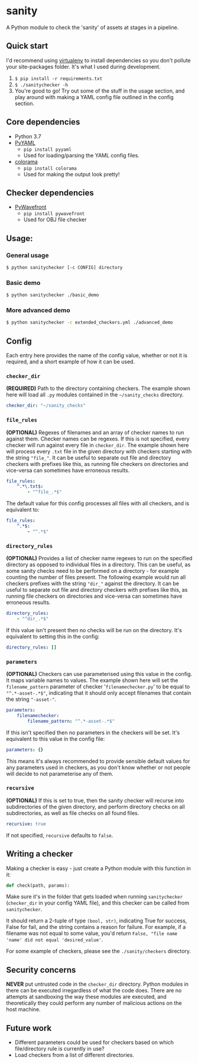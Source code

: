 # sanity
A Python module to check the 'sanity' of assets at stages in a pipeline.

## Quick start
I'd recommend using [virtualenv](https://virtualenv.pypa.io/en/latest/) to install dependencies so you don't pollute your site-packages folder. It's what I used during development.
1. `$ pip install -r requirements.txt`
2. `$ ./sanitychecker -h`
3. You're good to go! Try out some of the stuff in the usage section, and play around with making a YAML config file outlined in the config section.

## Core dependencies
- Python 3.7
- [PyYAML](https://pyyaml.org/wiki/PyYAMLDocumentation)
    - `pip install pyyaml`
    - Used for loading/parsing the YAML config files.
- [colorama](https://pypi.org/project/colorama/)
    - `pip install colorama`
    - Used for making the output look pretty!

## Checker dependencies
- [PyWavefront](https://github.com/pywavefront/PyWavefront)
    - `pip install pywavefront`
    - Used for OBJ file checker

## Usage:
### General usage
```bash
$ python sanitychecker [-c CONFIG] directory
```
### Basic demo
```bash
$ python sanitychecker ./basic_demo
```
### More advanced demo
```bash
$ python sanitychecker -c extended_checkers.yml ./advanced_demo
```

## Config
Each entry here provides the name of the config value, whether or not it is required, and a short example of how it can be used.
### `checker_dir`
**(REQUIRED)** Path to the directory containing checkers. The example shown here will load all `.py` modules contained in the `~/sanity_checks` directory.
```yaml
checker_dir: "~/sanity_checks" 
```
### `file_rules`
**(OPTIONAL)** Regexes of filenames and an array of checker names to run against them. Checker names can be regexes. If this is not specified, every checker will run against every file in `checker_dir`. The example shown here will process every `.txt` file in the given directory with checkers starting with the string `"file_"`. It can be useful to separate out file and directory checkers with prefixes like this, as running file checkers on directories and vice-versa can sometimes have erroneous results.
```yaml
file_rules:
    ^.*\.txt$:
        - "^file_.*$"
```
The default value for this config processes all files with all checkers, and is equivalent to:
```yaml
file_rules:
    ^.*$:
        - "^.*$"
```
### `directory_rules`
**(OPTIONAL)** Provides a list of checker name regexes to run on the specified directory as opposed to individual files in a directory. This can be useful, as some sanity checks need to be performed on a directory - for example counting the number of files present. The following example would run all checkers prefixes with the string `"dir_"` against the directory. It can be useful to separate out file and directory checkers with prefixes like this, as running file checkers on directories and vice-versa can sometimes have erroneous results.
```yaml
directory_rules:
    - "^dir_.*$"
```
If this value isn't present then no checks will be run on the directory. It's equivalent to setting this in the config:
```yaml
directory_rules: []
```
### `parameters`
**(OPTIONAL)** Checkers can use parameterised using this value in the config. It maps variable names to values. The example shown here will set the `filename_pattern` parameter of checker '`filenamechecker.py`' to be equal to `"^.*-asset-.*$"`, indicating that it should only accept filenames that contain the string `"-asset-"`.
```yaml
parameters:
    filenamechecker:
        filename_pattern: "^.*-asset-.*$"
```
If this isn't specified then no parameters in the checkers will be set. It's equivalent to this value in the config file:
```yaml
parameters: {}
```
This means it's always recommended to provide sensible default values for any parameters used in checkers, as you don't know whether or not people will decide to not parameterise any of them.
### `recursive`
**(OPTIONAL)** If this is set to true, then the sanity checker will recurse into subdirectories of the given directory, and perform directory checks on all subdirectories, as well as file checks on all found files.
```yaml
recursive: true
```
If not specified, `recursive` defaults to `false`.

## Writing a checker
Making a checker is easy - just create a Python module with this function in it:
```python
def check(path, params):
```
Make sure it's in the folder that gets loaded when running `sanitychecker` (`checker_dir` in your config YAML file), and this checker can be called from `sanitychecker`.

It should return a 2-tuple of type `(bool, str)`, indicating True for success, False for fail, and the string contains a reason for failure. For example, if a filename was not equal to some value, you'd return `False, "file name 'name' did not equal 'desired_value'`.

For some example of checkers, please see the `./sanity/checkers` directory.

## Security concerns
**NEVER** put untrusted code in the `checker_dir` directory. Python modules in there can be executed irregardless of what the code does. There are no attempts at sandboxing the way these modules are executed, and theoretically they could perform any number of malicious actions on the host machine.

## Future work
- Different parameters could be used for checkers based on which file/directory rule is currently in use?
- Load checkers from a list of different directories.